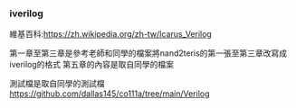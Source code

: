 ### iverilog
維基百科:https://zh.wikipedia.org/zh-tw/Icarus_Verilog

第一章至第三章是參考老師和同學的檔案將nand2teris的第一張至第三章改寫成iverilog的格式
第五章的內容是取自同學的檔案

測試檔是取自同學的測試檔
https://github.com/dallas145/co111a/tree/main/Verilog
